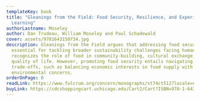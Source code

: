 ```yaml
---
templateKey: book
title: "Gleanings from the Field: Food Security, Resilience, and Experiential
  Learning"
authorLastname: Moseley
author: Dan Trudeau, William Moseley and Paul Schadewald
cover: assets/9781643150734.jpg
description: Gleanings from the Field argues that addressing food security is
  essential for tackling broader sustainability challenges facing humanity and
  recognizes the role of food in community-building, cultural exchange, and
  quality of life. However, promoting food security entails navigating intricate
  trade-offs, such as balancing economic interests in food supply with
  environmental concerns.
orderOnPage: 0
readLink: https://www.fulcrum.org/concern/monographs/st74ct512?locale=en
buyLink: https://cdcshoppingcart.uchicago.edu/Cart2/Cart?ISBN=978-1-64315-072-7&PRESS=lever
---
```

